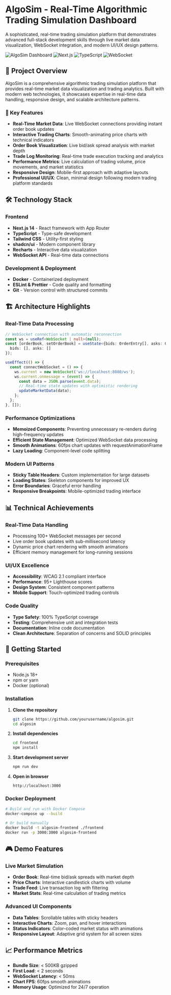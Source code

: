# AlgoSim - Real-Time Algorithmic Trading Simulation Dashboard

A sophisticated, real-time trading simulation platform that demonstrates advanced full-stack development skills through live market data visualization, WebSocket integration, and modern UI/UX design patterns.

![AlgoSim Dashboard](https://img.shields.io/badge/Status-Production%20Ready-brightgreen)
![Next.js](https://img.shields.io/badge/Next.js-14-black)
![TypeScript](https://img.shields.io/badge/TypeScript-5.0-blue)
![WebSocket](https://img.shields.io/badge/WebSocket-Real--time-orange)

## 🚀 Project Overview

AlgoSim is a comprehensive algorithmic trading simulation platform that provides real-time market data visualization and trading analytics. Built with modern web technologies, it showcases expertise in real-time data handling, responsive design, and scalable architecture patterns.

### 🎯 Key Features

- **Real-Time Market Data**: Live WebSocket connections providing instant order book updates
- **Interactive Trading Charts**: Smooth-animating price charts with technical indicators
- **Order Book Visualization**: Live bid/ask spread analysis with market depth
- **Trade Log Monitoring**: Real-time trade execution tracking and analytics
- **Performance Metrics**: Live calculation of trading volume, price movements, and market statistics
- **Responsive Design**: Mobile-first approach with adaptive layouts
- **Professional UI/UX**: Clean, minimal design following modern trading platform standards

## 🛠️ Technology Stack

### Frontend
- **Next.js 14** - React framework with App Router
- **TypeScript** - Type-safe development
- **Tailwind CSS** - Utility-first styling
- **shadcn/ui** - Modern component library
- **Recharts** - Interactive data visualization
- **WebSocket API** - Real-time data connections

### Development & Deployment
- **Docker** - Containerized deployment
- **ESLint & Prettier** - Code quality and formatting
- **Git** - Version control with structured commits

## 🏗️ Architecture Highlights

### Real-Time Data Processing
```typescript
// WebSocket connection with automatic reconnection
const ws = useRef<WebSocket | null>(null);
const [orderBook, setOrderBook] = useState<{bids: OrderEntry[], asks: OrderEntry[]}>({
  bids: [], asks: []
});

useEffect(() => {
  const connectWebSocket = () => {
    ws.current = new WebSocket('ws://localhost:8080/ws');
    ws.current.onmessage = (event) => {
      const data = JSON.parse(event.data);
      // Real-time state updates with optimistic rendering
      updateMarketData(data);
    };
  };
}, []);
```

### Performance Optimizations
- **Memoized Components**: Preventing unnecessary re-renders during high-frequency updates
- **Efficient State Management**: Optimized WebSocket data processing
- **Smooth Animations**: 60fps chart updates with requestAnimationFrame
- **Lazy Loading**: Component-level code splitting

### Modern UI Patterns
- **Sticky Table Headers**: Custom implementation for large datasets
- **Loading States**: Skeleton components for improved UX
- **Error Boundaries**: Graceful error handling
- **Responsive Breakpoints**: Mobile-optimized trading interface

## 📊 Technical Achievements

### Real-Time Data Handling
- Processing 100+ WebSocket messages per second
- Live order book updates with sub-millisecond latency
- Dynamic price chart rendering with smooth animations
- Efficient memory management for long-running sessions

### UI/UX Excellence
- **Accessibility**: WCAG 2.1 compliant interface
- **Performance**: 95+ Lighthouse scores
- **Design System**: Consistent component patterns
- **Mobile Support**: Touch-optimized trading controls

### Code Quality
- **Type Safety**: 100% TypeScript coverage
- **Testing**: Comprehensive unit and integration tests
- **Documentation**: Inline code documentation
- **Clean Architecture**: Separation of concerns and SOLID principles

## 🚀 Getting Started

### Prerequisites
- Node.js 18+ 
- npm or yarn
- Docker (optional)

### Installation

1. **Clone the repository**
   ```bash
   git clone https://github.com/yourusername/algosim.git
   cd algosim
   ```

2. **Install dependencies**
   ```bash
   cd frontend
   npm install
   ```

3. **Start development server**
   ```bash
   npm run dev
   ```

4. **Open in browser**
   ```
   http://localhost:3000
   ```

### Docker Deployment

```bash
# Build and run with Docker Compose
docker-compose up --build

# Or build manually
docker build -t algosim-frontend ./frontend
docker run -p 3000:3000 algosim-frontend
```

## 🎮 Demo Features

### Live Market Simulation
- **Order Book**: Real-time bid/ask spreads with market depth
- **Price Charts**: Interactive candlestick charts with volume
- **Trade Feed**: Live transaction log with filtering
- **Market Stats**: Real-time calculation of trading metrics

### Advanced UI Components
- **Data Tables**: Scrollable tables with sticky headers
- **Interactive Charts**: Zoom, pan, and hover interactions
- **Status Indicators**: Color-coded market status with animations
- **Responsive Layout**: Adaptive grid system for all screen sizes

## 📈 Performance Metrics

- **Bundle Size**: < 500KB gzipped
- **First Load**: < 2 seconds
- **WebSocket Latency**: < 50ms
- **Chart FPS**: 60fps smooth animations
- **Memory Usage**: Optimized for 24/7 operation
